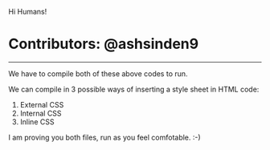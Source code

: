 Hi Humans!
# Contributors: @ashsinden9
---------------------------------------------------------------------------

We have to compile both of these above codes to run.

We can compile in 3 possible ways of inserting a style sheet in HTML code:
 1. External CSS
 2. Internal CSS
 3. Inline CSS

I am proving you both files, run as you feel comfotable. :-)
